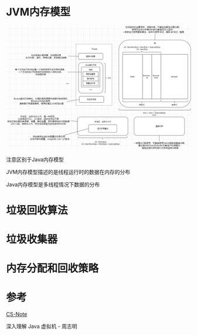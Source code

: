 # JVM内存模型

![JVM内存模型](https://github.com/Nixum/Java-Note/raw/master/Note/picture/JVM内存模型.png)

注意区别于Java内存模型

JVM内存模型描述的是线程运行时的数据在内存的分布

Java内存模型是多线程情况下数据的分布

# 垃圾回收算法

# 垃圾收集器

# 内存分配和回收策略



# 参考

 [CS-Note](https://cyc2018.github.io/CS-Notes/#/notes/Java%20%E8%99%9A%E6%8B%9F%E6%9C%BA)

深入理解 Java 虚拟机 - 周志明

